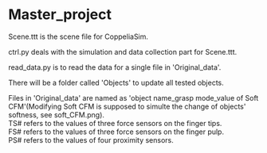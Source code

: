 # Master_project

Scene.ttt is the scene file for CoppeliaSim.

ctrl.py deals with the simulation and data collection part for Scene.ttt.

read_data.py is to read the data for a single file in 'Original_data'.

There will be a folder called 'Objects' to update all tested objects.

Files in 'Original_data' are named as 'object name_grasp mode_value of Soft CFM'(Modifying Soft CFM is supposed to simulte the change of objects' softness, see soft_CFM.png).\
TS# refers to the values of three force sensors on the finger tips.\
FS# refers to the values of three force sensors on the finger pulp.\
PS# refers to the values of four proximity sensors.
